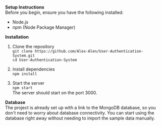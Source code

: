 **Setup Instructions**\
Before you begin, ensure you have the following installed:
- Node.js
- npm (Node Package Manager)

**Installation**

1. Clone the repository\
`git clone https://github.com/Alex-Alen/User-Authentication-System.git`\
`cd User-Authentication-System`

2. Install dependencies\
`npm install`

4. Start the server\
`npm start`\
The server should start on the port 3000.

**Database**\
The project is already set up with a link to the MongoDB database, so you don't need to worry about database connectivity. You can start using the database right away without needing to import the sample data manually.

